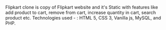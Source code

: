 Flipkart clone is copy of Flipkart website and it's Static with features like add product to cart, remove from cart, increase quantity in cart, search product etc.
Technologies used - : HTML 5, CSS 3, Vanilla js, MySQL, and PHP.